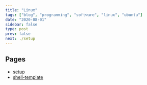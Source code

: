 ```yaml
---
title: "Linux"
tags: ["blog", "programming", "software", "linux", "ubuntu"]
date: "2020-08-01"
sidebar: false
type: post
prev: false
next: ./setup
---
```


## Pages

* [setup](./setup)
* [shell-template](./shell-template)
